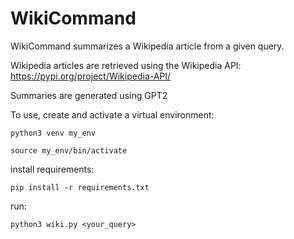 # WikiCommand

WikiCommand summarizes a Wikipedia article from a given query.

Wikipedia articles are retrieved using the Wikipedia API: https://pypi.org/project/Wikipedia-API/

Summaries are generated using GPT2

To use, create and activate a virtual environment: 

`python3 venv my_env`

`source my_env/bin/activate`

install requirements:

`pip install -r requirements.txt`

run:

`python3 wiki.py <your_query>`
